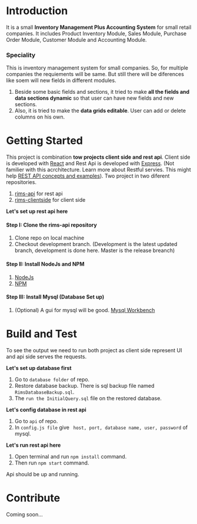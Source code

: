# Introduction 
It is a small **Inventory Management Plus Accounting System** for small retail companies. It includes Product Inventory Module, Sales Module, Purchase Order Module, Customer Module and Accounting Module.

### Speciality
This is inventory management system for small companies. So, for multiple companies the requiements will be same. But still there will be diferences like soem will new fields in different modules.
1. Beside some basic fields and sections, it tried to make **all the fields and data sections dynamic** so that user can have new fields and new sections.
2. Also, it is tried to make the **data grids editable**. User can add or delete columns on his own.

# Getting Started
This project is combination **tow projects client side and rest api**. Client side is developed with [React](https://reactjs.org/) and Rest Api is developed with [Express](https://expressjs.com/). (Not familier with this acrchitecture. Learn more about Restful servies. This might help [REST API concepts and examples](https://www.youtube.com/watch?v=7YcW25PHnAA)). Two project in two diferent repositories.
1. [rims-api](https://github.com/mdmuidulalam/rims-api) for rest api
2. [rims-clientside](https://github.com/mdmuidulalam/rims-clientside) for client side

**Let's set up rest api here**

#### Step I: Clone the rims-api repository
1. Clone repo on local machine
2. Checkout development branch. (Development is the latest updated branch, development is done here. Master is the release breanch)

#### Step II: Install NodeJs and NPM
1. [NodeJs](https://nodejs.org/en/)
2. [NPM](https://www.npmjs.com/get-npm)

#### Step III: Install Mysql (Database Set up)
1. (Optional) A gui for mysql will be good. [Mysql Workbench](https://www.mysql.com/products/workbench/)

# Build and Test
To see the output we need to run both project as client side represent UI and api side serves the requests.

**Let's set up database first**
1. Go to ```database folder``` of repo.
2. Restore database backup. There is sql backup file named ```RimsDatabaseBackup.sql```.
3. The ```run the InitialQuery.sql``` file on the restored database.

**Let's config database in rest api**
1. Go to ```api``` of repo.
2. In ```config.js file``` give ``` host, port, database name, user, password``` of mysql.

**Let's run rest api here**
1. Open terminal and run ```npm install``` command.
2. Then run ```npm start``` command.

Api should be up and running.

# Contribute
Coming soon...
